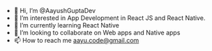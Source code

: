- 👋 Hi, I’m @AayushGuptaDev
- 👀 I’m interested in App Development in React JS and React Native.
- 🌱 I’m currently learning React Native
- 💞️ I’m looking to collaborate on Web apps and Native apps
- 📫 How to reach me aayu.code@gmail.com

<!---
AayushGuptaDev/AayushGuptaDev is a ✨ special ✨ repository because its `README.md` (this file) appears on your GitHub profile.
You can click the Preview link to take a look at your changes.
--->
